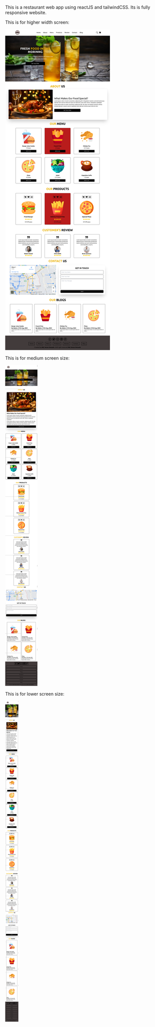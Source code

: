 This is a restaurant web app using reactJS and tailwindCSS. Its is fully responsive website.
<p>This is for higher width screen: </p>
<img src="images/img1.png"/>

<p>This is for medium screen size: </p>
<img src="images/img2.png"/>

<p>This is for lower screen size: </p>
<img src="images/img3.png"/>
